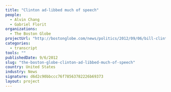 ```yaml
---
title: "Clinton ad-libbed much of speech"
people: 
  - Alvin Chang
  - Gabriel Florit
organizations: 
  - The Boston Globe
projectUrl: "http://bostonglobe.com/news/politics/2012/09/06/bill-clinton-libbed-some-his-most-memorable-lines-democratic-convention-speech/oHXPUYc1Txx4SKQCWi6TUO/igraphic.html"
categories: 
  - transcript
tools: ""
publishedDate: 9/6/2012
slug: "the-boston-globe-clinton-ad-libbed-much-of-speech"
country: United States
industry: News
signature: d6d2c90bbccc76f78563782226b69373
layout: project
---
```



